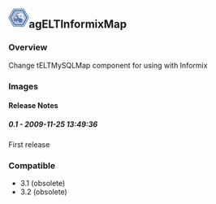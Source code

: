 ## <img src='./logo.jpg' width='40' height='40'>agELTInformixMap

### Overview
Change tELTMySQLMap component for using with Informix
### Images




#### Release Notes

##### 0.1 - 2009-11-25 13:49:36
First release
### Compatible
 -  3.1 (obsolete)
 -   3.2 (obsolete)